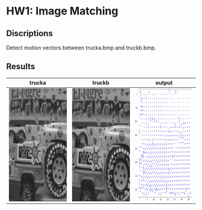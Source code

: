 # HW1: Image Matching
## Discriptions  
Detect motion vectors between trucka.bmp and truckb.bmp.
## Results
|    trucka   |    truckb   |   output   |
| :-------: | :-------: | :-------: |
|<img src="https://github.com/r09921135/acv/blob/master/hw1/trucka.bmp" width="300" height="300" />|<img src="https://github.com/r09921135/acv/blob/master/hw1/truckb.bmp" width="300" height="300" />|<img src="https://github.com/r09921135/acv/blob/master/hw1/result.JPG" width="300" height="300" />|
